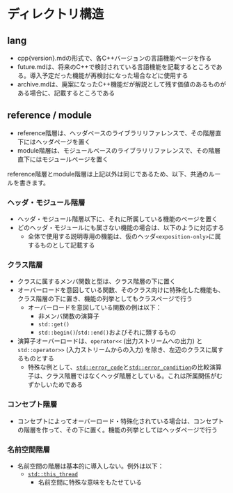# ディレクトリ構造
## lang
- cpp{version}.mdの形式で、各C++バージョンの言語機能ページを作る
- future.mdは、将来のC++で検討されている言語機能を記載するところである。導入予定だった機能が再検討になった場合などに使用する
- archive.mdは、廃案になったC++機能だが解説として残す価値のあるものがある場合に、記載するところである


## reference / module
- reference階層は、ヘッダベースのライブラリリファレンスで、その階層直下にはヘッダページを置く
- module階層は、モジュールベースのライブラリリファレンスで、その階層直下にはモジュールページを置く

reference階層とmodule階層は上記以外は同じであるため、以下、共通のルールを書きます。

### ヘッダ・モジュール階層
- ヘッダ・モジュール階層以下に、それに所属している機能のページを置く
- どのヘッダ・モジュールにも属さない機能の場合は、以下のように対応する
    - 全体で使用する説明専用の機能は、仮のヘッダ`<exposition-only>`に属するものとして記載する


### クラス階層
- クラスに属するメンバ関数と型は、クラス階層の下に置く
- オーバーロードを意図している関数、そのクラス向けに特殊化した機能も、クラス階層の下に置き、機能の列挙としてもクラスページで行う
    - オーバーロードを意図している関数の例は以下：
        - 非メンバ関数の演算子
        - `std::get()`
        - `std::begin()`/`std::end()`およびそれに類するもの
- 演算子オーバーロードは、`operator<<` (出力ストリームへの出力) と `std::operator>>` (入力ストリームからの入力) を除き、左辺のクラスに属するものとする
    - 特殊な例として、[`std::error_code`](/reference/system_error/error_code.md)と[`std::error_condition`](/reference/system_error/error_condition.md)の比較演算子は、クラス階層ではなくヘッダ階層としている。これは所属関係がむずかしいためである


### コンセプト階層
- コンセプトによってオーバーロード・特殊化されている場合は、コンセプトの階層を作って、その下に置く。機能の列挙としてはヘッダページで行う

### 名前空間階層
- 名前空間の階層は基本的に導入しない。例外は以下：
    - [`std::this_thread`](/reference/thread/this_thread.md)
        - 名前空間に特殊な意味をもたせている

